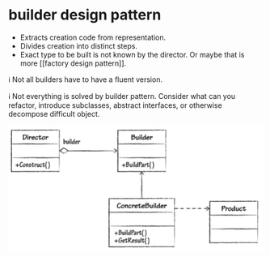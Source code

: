 # builder design pattern

 - Extracts creation code from representation.
 - Divides creation into distinct steps.
 - Exact type to be built is not known by the director. Or maybe that is more [[factory design pattern]].

ℹ️ Not all builders have to have a fluent version.

ℹ️ Not everything is solved by builder pattern. Consider what can you refactor, introduce subclasses, abstract interfaces, or otherwise decompose difficult object.

![](attachments/2021-10-18-18-03-56.png)
